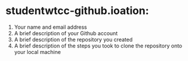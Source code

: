 # studentwtcc-github.ioation:
1. Your name and email address
2. A brief description of your Github account
3. A brief description of the repository you created
4. A brief description of the steps you took to clone the repository onto your local machine
